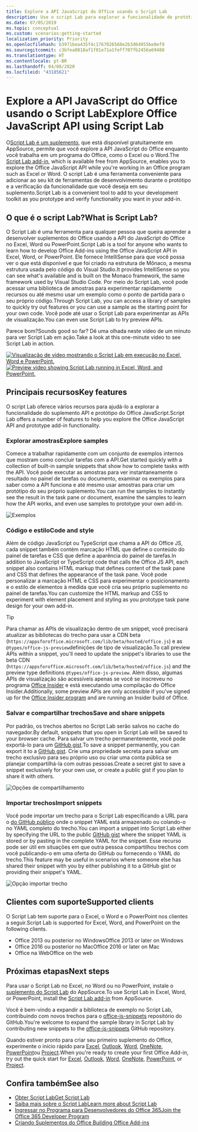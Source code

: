 ```yaml
---
title: Explore a API JavaScript do Office usando o Script Lab
description: Use o script Lab para explorar a funcionalidade de protótipo e a API do Office JS.
ms.date: 07/05/2019
ms.topic: conceptual
ms.custom: scenarios:getting-started
localization_priority: Priority
ms.openlocfilehash: b3971bea435f4c1767026568e2b3d64955be8ef9
ms.sourcegitcommit: c3bfea0818af1f01e71a1feff707fb2456a69488
ms.translationtype: HT
ms.contentlocale: pt-BR
ms.lasthandoff: 04/08/2020
ms.locfileid: "43185621"
---
```

# <a name="explore-office-javascript-api-using-script-lab"></a><span data-ttu-id="98d4d-103">Explore a API JavaScript do Office usando o Script Lab</span><span class="sxs-lookup"><span data-stu-id="98d4d-103">Explore Office JavaScript API using Script Lab</span></span>

<span data-ttu-id="98d4d-104">O[Script Lab é um suplemento](https://appsource.microsoft.com/product/office/WA104380862), que está disponível gratuitamente em AppSource, permite que você explore a API JavaScript do Office enquanto você trabalha em um programa do Office, como o Excel ou o Word.</span><span class="sxs-lookup"><span data-stu-id="98d4d-104">The [Script Lab add-in](https://appsource.microsoft.com/product/office/WA104380862), which is available free from AppSource, enables you to explore the Office JavaScript API while you're working in an Office program such as Excel or Word.</span></span> <span data-ttu-id="98d4d-105">O script Lab é uma ferramenta conveniente para adicionar ao seu kit de ferramentas de desenvolvimento durante o protótipo e a verificação da funcionalidade que você deseja em seu suplemento.</span><span class="sxs-lookup"><span data-stu-id="98d4d-105">Script Lab is a convenient tool to add to your development toolkit as you prototype and verify functionality you want in your add-in.</span></span>

## <a name="what-is-script-lab"></a><span data-ttu-id="98d4d-106">O que é o script Lab?</span><span class="sxs-lookup"><span data-stu-id="98d4d-106">What is Script Lab?</span></span>

<span data-ttu-id="98d4d-107">O Script Lab é uma ferramenta para qualquer pessoa que queira aprender a desenvolver suplementos do Office usando a API do JavaScript do Office no Excel, Word ou PowerPoint.</span><span class="sxs-lookup"><span data-stu-id="98d4d-107">Script Lab is a tool for anyone who wants to learn how to develop Office Add-ins using the Office JavaScript API in Excel, Word, or PowerPoint.</span></span> <span data-ttu-id="98d4d-108">Ele fornece IntelliSense para que você possa ver o que está disponível e que foi criado na estrutura de Mônaco, a mesma estrutura usada pelo código do Visual Studio.</span><span class="sxs-lookup"><span data-stu-id="98d4d-108">It provides IntelliSense so you can see what's available and is built on the Monaco framework, the same framework used by Visual Studio Code.</span></span> <span data-ttu-id="98d4d-109">Por meio do Script Lab, você pode acessar uma biblioteca de amostras para experimentar rapidamente recursos ou até mesmo usar um exemplo como o ponto de partida para o seu próprio código.</span><span class="sxs-lookup"><span data-stu-id="98d4d-109">Through Script Lab, you can access a library of samples to quickly try out features or you can use a sample as the starting point for your own code.</span></span> <span data-ttu-id="98d4d-110">Você pode até usar o Script Lab para experimentar as APIs de visualização.</span><span class="sxs-lookup"><span data-stu-id="98d4d-110">You can even use Script Lab to try preview APIs.</span></span>

<span data-ttu-id="98d4d-111">Parece bom?</span><span class="sxs-lookup"><span data-stu-id="98d4d-111">Sounds good so far?</span></span> <span data-ttu-id="98d4d-112">Dê uma olhada neste vídeo de um minuto para ver Script Lab em ação.</span><span class="sxs-lookup"><span data-stu-id="98d4d-112">Take a look at this one-minute video to see Script Lab in action.</span></span>

<span data-ttu-id="98d4d-113">[![Visualização de vídeo mostrando o Script Lab em execução no Excel, Word e PowerPoint.](../images/screenshot-wide-youtube.png 'Visualização de vídeo do Script Lab')](https://aka.ms/scriptlabvideo)</span><span class="sxs-lookup"><span data-stu-id="98d4d-113">[![Preview video showing Script Lab running in Excel, Word, and PowerPoint.](../images/screenshot-wide-youtube.png 'Script Lab preview video')](https://aka.ms/scriptlabvideo)</span></span>

## <a name="key-features"></a><span data-ttu-id="98d4d-114">Principais recursos</span><span class="sxs-lookup"><span data-stu-id="98d4d-114">Key features</span></span>

<span data-ttu-id="98d4d-115">O script Lab oferece vários recursos para ajudá-lo a explorar a funcionalidade do suplemento API e protótipo do Office JavaScript.</span><span class="sxs-lookup"><span data-stu-id="98d4d-115">Script Lab offers a number of features to help you explore the Office JavaScript API and prototype add-in functionality.</span></span>

### <a name="explore-samples"></a><span data-ttu-id="98d4d-116">Explorar amostras</span><span class="sxs-lookup"><span data-stu-id="98d4d-116">Explore samples</span></span>

<span data-ttu-id="98d4d-117">Comece a trabalhar rapidamente com um conjunto de exemplos internos que mostram como concluir tarefas com a API.</span><span class="sxs-lookup"><span data-stu-id="98d4d-117">Get started quickly with a collection of built-in sample snippets that show how to complete tasks with the API.</span></span> <span data-ttu-id="98d4d-118">Você pode executar as amostras para ver instantaneamente o resultado no painel de tarefas ou documento, examinar os exemplos para saber como a API funciona e até mesmo usar amostras para criar um protótipo do seu próprio suplemento.</span><span class="sxs-lookup"><span data-stu-id="98d4d-118">You can run the samples to instantly see the result in the task pane or document, examine the samples to learn how the API works, and even use samples to prototype your own add-in.</span></span>

![Exemplos](../images/script-lab-samples.jpg)

### <a name="code-and-style"></a><span data-ttu-id="98d4d-120">Código e estilo</span><span class="sxs-lookup"><span data-stu-id="98d4d-120">Code and style</span></span>

<span data-ttu-id="98d4d-121">Além de código JavaScript ou TypeScript que chama a API do Office JS, cada snippet também contém marcação HTML que define o conteúdo do painel de tarefas e CSS que define a aparência do painel de tarefas.</span><span class="sxs-lookup"><span data-stu-id="98d4d-121">In addition to JavaScript or TypeScript code that calls the Office JS API, each snippet also contains HTML markup that defines content of the task pane and CSS that defines the appearance of the task pane.</span></span> <span data-ttu-id="98d4d-122">Você pode personalizar a marcação HTML e CSS para experimentar o posicionamento e o estilo de elementos à medida que você cria seu próprio suplemento no painel de tarefas.</span><span class="sxs-lookup"><span data-stu-id="98d4d-122">You can customize the HTML markup and CSS to experiment with element placement and styling as you prototype task pane design for your own add-in.</span></span>

> [!TIP]
> <span data-ttu-id="98d4d-123">Para chamar as APIs de visualização dentro de um snippet, você precisará atualizar as bibliotecas do trecho para usar a CDN beta (`https://appsforoffice.microsoft.com/lib/beta/hosted/office.js`) e as `@types/office-js-preview`definições de tipo de visualização.</span><span class="sxs-lookup"><span data-stu-id="98d4d-123">To call preview APIs within a snippet, you'll need to update the snippet's libraries to use the beta CDN (`https://appsforoffice.microsoft.com/lib/beta/hosted/office.js`) and the preview type definitions `@types/office-js-preview`.</span></span> <span data-ttu-id="98d4d-124">Além disso, algumas APIs de visualização são acessíveis apenas se você se inscreveu no programa [Office Insider](https://products.office.com/office-insider) e está executando uma compilação do Office Insider.</span><span class="sxs-lookup"><span data-stu-id="98d4d-124">Additionally, some preview APIs are only accessible if you've signed up for the [Office Insider program](https://products.office.com/office-insider) and are running an Insider build of Office.</span></span>

### <a name="save-and-share-snippets"></a><span data-ttu-id="98d4d-125">Salvar e compartilhar trechos</span><span class="sxs-lookup"><span data-stu-id="98d4d-125">Save and share snippets</span></span>

<span data-ttu-id="98d4d-126">Por padrão, os trechos abertos no Script Lab serão salvos no cache do navegador.</span><span class="sxs-lookup"><span data-stu-id="98d4d-126">By default, snippets that you open in Script Lab will be saved to your browser cache.</span></span> <span data-ttu-id="98d4d-127">Para salvar um trecho permanentemente, você pode exportá-lo para um [GitHub gist](https://gist.github.com).</span><span class="sxs-lookup"><span data-stu-id="98d4d-127">To save a snippet permanently, you can export it to a [GitHub gist](https://gist.github.com).</span></span> <span data-ttu-id="98d4d-128">Crie uma propriedade secreta para salvar um trecho exclusivo para seu próprio uso ou criar uma conta pública se planejar compartilhá-la com outras pessoas.</span><span class="sxs-lookup"><span data-stu-id="98d4d-128">Create a secret gist to save a snippet exclusively for your own use, or create a public gist if you plan to share it with others.</span></span>

![Opções de compartilhamento](../images/script-lab-share.jpg)

### <a name="import-snippets"></a><span data-ttu-id="98d4d-130">Importar trechos</span><span class="sxs-lookup"><span data-stu-id="98d4d-130">Import snippets</span></span>

<span data-ttu-id="98d4d-131">Você pode importar um trecho para o Script Lab especificando a URL para o [do GitHub público](https://gist.github.com) onde o snippet YAML está armazenado ou colando-o no YAML completo do trecho.</span><span class="sxs-lookup"><span data-stu-id="98d4d-131">You can import a snippet into Script Lab either by specifying the URL to the public [GitHub gist](https://gist.github.com) where the snippet YAML is stored or by pasting in the complete YAML for the snippet.</span></span> <span data-ttu-id="98d4d-132">Esse recurso pode ser útil em situações em que outra pessoa compartilhou trechos com você publicando-o em uma oferta do GitHub ou fornecendo o YAML do trecho.</span><span class="sxs-lookup"><span data-stu-id="98d4d-132">This feature may be useful in scenarios where someone else has shared their snippet with you by either publishing it to a GitHub gist or providing their snippet's YAML.</span></span>

![Opção importar trecho](../images/script-lab-import-snippet.jpg)

## <a name="supported-clients"></a><span data-ttu-id="98d4d-134">Clientes com suporte</span><span class="sxs-lookup"><span data-stu-id="98d4d-134">Supported clients</span></span>

<span data-ttu-id="98d4d-135">O Script Lab tem suporte para o Excel, o Word e o PowerPoint nos clientes a seguir.</span><span class="sxs-lookup"><span data-stu-id="98d4d-135">Script Lab is supported for Excel, Word, and PowerPoint on the following clients.</span></span>

- <span data-ttu-id="98d4d-136">Office 2013 ou posterior no Windows</span><span class="sxs-lookup"><span data-stu-id="98d4d-136">Office 2013 or later on Windows</span></span>
- <span data-ttu-id="98d4d-137">Office 2016 ou posterior no Mac</span><span class="sxs-lookup"><span data-stu-id="98d4d-137">Office 2016 or later on Mac</span></span>
- <span data-ttu-id="98d4d-138">Office na Web</span><span class="sxs-lookup"><span data-stu-id="98d4d-138">Office on the web</span></span>

## <a name="next-steps"></a><span data-ttu-id="98d4d-139">Próximas etapas</span><span class="sxs-lookup"><span data-stu-id="98d4d-139">Next steps</span></span>

<span data-ttu-id="98d4d-140">Para usar o Script Lab no Excel, no Word ou no PowerPoint, instale o [suplemento do Script Lab](https://appsource.microsoft.com/product/office/WA104380862) do AppSource.</span><span class="sxs-lookup"><span data-stu-id="98d4d-140">To use Script Lab in Excel, Word, or PowerPoint, install the [Script Lab add-in](https://appsource.microsoft.com/product/office/WA104380862) from AppSource.</span></span> 

<span data-ttu-id="98d4d-141">Você é bem-vindo a expandir a biblioteca de exemplo no Script Lab, contribuindo com novos trechos para o [office-js-snippets](https://github.com/OfficeDev/office-js-snippets#office-js-snippets) repositório do GitHub.</span><span class="sxs-lookup"><span data-stu-id="98d4d-141">You're welcome to expand the sample library in Script Lab by contributing new snippets to the [office-js-snippets](https://github.com/OfficeDev/office-js-snippets#office-js-snippets) GitHub repository.</span></span>

<span data-ttu-id="98d4d-142">Quando estiver pronto para criar seu primeiro suplemento do Office, experimente o início rápido para [Excel](../quickstarts/excel-quickstart-jquery.md), [Outlook](../quickstarts/outlook-quickstart.md), [Word](../quickstarts/word-quickstart.md), [OneNote](../quickstarts/onenote-quickstart.md), [PowerPoint](../quickstarts/powerpoint-quickstart.md)ou [Project](../quickstarts/project-quickstart.md).</span><span class="sxs-lookup"><span data-stu-id="98d4d-142">When you're ready to create your first Office Add-in, try out the quick start for [Excel](../quickstarts/excel-quickstart-jquery.md), [Outlook](../quickstarts/outlook-quickstart.md), [Word](../quickstarts/word-quickstart.md), [OneNote](../quickstarts/onenote-quickstart.md), [PowerPoint](../quickstarts/powerpoint-quickstart.md), or [Project](../quickstarts/project-quickstart.md).</span></span>

## <a name="see-also"></a><span data-ttu-id="98d4d-143">Confira também</span><span class="sxs-lookup"><span data-stu-id="98d4d-143">See also</span></span>

- [<span data-ttu-id="98d4d-144">Obter Script Lab</span><span class="sxs-lookup"><span data-stu-id="98d4d-144">Get Script Lab</span></span>](https://appsource.microsoft.com/product/office/WA104380862)
- [<span data-ttu-id="98d4d-145">Saiba mais sobre o Script Lab</span><span class="sxs-lookup"><span data-stu-id="98d4d-145">Learn more about Script Lab</span></span>](https://github.com/OfficeDev/script-lab#script-lab-a-microsoft-garage-project)
- [<span data-ttu-id="98d4d-146">Ingressar no Programa para Desenvolvedores do Office 365</span><span class="sxs-lookup"><span data-stu-id="98d4d-146">Join the Office 365 Developer Program</span></span>](https://developer.microsoft.com/office/dev-program)
- [<span data-ttu-id="98d4d-147">Criando Suplementos do Office </span><span class="sxs-lookup"><span data-stu-id="98d4d-147">Building Office Add-ins</span></span>](../overview/office-add-ins-fundamentals.md)
